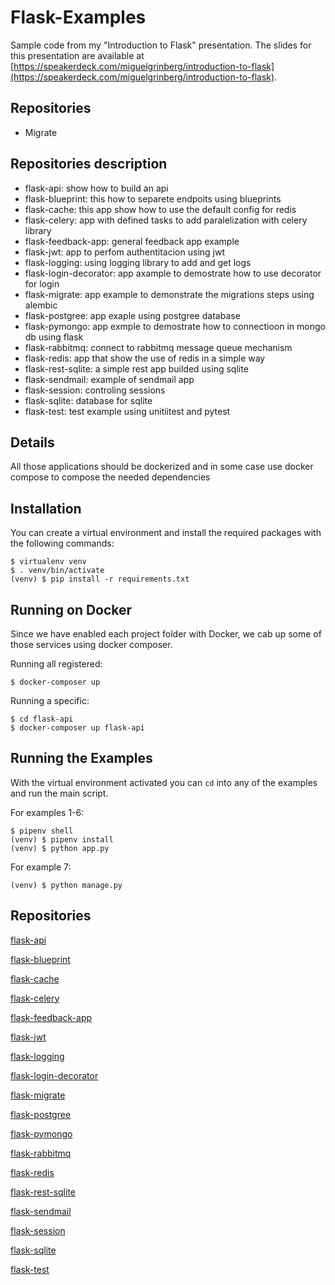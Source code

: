 Flask-Examples
===========

Sample code from my "Introduction to Flask" presentation. 
The slides for this presentation are available at [https://speakerdeck.com/miguelgrinberg/introduction-to-flask](https://speakerdeck.com/miguelgrinberg/introduction-to-flask).


Repositories
------------
- Migrate

Repositories description
------------

- flask-api: show how to build an api
- flask-blueprint: this how to separete endpoits using blueprints
- flask-cache: this app show how to use the default config for redis
- flask-celery: app with defined tasks to add paralelization with celery library
- flask-feedback-app: general feedback app example
- flask-jwt: app to perfom authentitacion using jwt
- flask-logging: using logging library to add and get logs
- flask-login-decorator: app axample to demostrate how to use decorator for login
- flask-migrate: app example to demonstrate the migrations steps using alembic
- flask-postgree: app exaple using postgree database
- flask-pymongo: app exmple to demostrate how to connectioon in mongo db using flask
- flask-rabbitmq: connect to rabbitmq message queue mechanism
- flask-redis: app that show the use of redis in a simple way
- flask-rest-sqlite: a simple rest app builded using sqlite
- flask-sendmail: example of sendmail app
- flask-session: controling sessions
- flask-sqlite: database for sqlite
- flask-test: test example using unitiitest and pytest


Details
------------

All those applications should be dockerized and in some case use docker compose to compose the needed dependencies

Installation
------------

You can create a virtual environment and install the required packages with the following commands:

    $ virtualenv venv
    $ . venv/bin/activate
    (venv) $ pip install -r requirements.txt

Running on Docker
--------------------

Since we have enabled each project folder with Docker, we cab up some of those services using docker composer.

Running all registered:

    $ docker-composer up

Running a specific:

    $ cd flask-api
    $ docker-composer up flask-api


Running the Examples
--------------------

With the virtual environment activated you can `cd` into any of the examples and run the main script.

For examples 1-6:

    $ pipenv shell
    (venv) $ pipenv install
    (venv) $ python app.py

For example 7:

    (venv) $ python manage.py


Repositories
--------------------

[flask-api](https://github.com/danielcn/flask-all/tree/master/flask-api)

[flask-blueprint](https://github.com/danielcn/flask-all/tree/master/flask-blueprint)

[flask-cache](https://github.com/danielcn/flask-all/tree/master/flask-cache)

[flask-celery](https://github.com/danielcn/flask-all/tree/master/flask-celery)

[flask-feedback-app](https://git-scm.com/book/en/v2/Git-Tools-Submodules)

[flask-jwt](https://github.com/danielcn/flask-all/tree/master/flask-jwt)

[flask-logging](https://github.com/danielcn/flask-all/tree/master/flask-logging)

[flask-login-decorator](https://github.com/danielcn/flask-all/tree/master/flask-login-decorator)

[flask-migrate](https://github.com/danielcn/flask-all/tree/master/flask-migrate)

[flask-postgree](https://git-scm.com/book/en/v2/Git-Tools-Submodules)

[flask-pymongo](https://github.com/danielcn/flask-all/tree/master/flask-pymongo)

[flask-rabbitmq](https://git-scm.com/book/en/v2/Git-Tools-Submodules)

[flask-redis](https://github.com/danielcn/flask-all/tree/master/flask-redis)

[flask-rest-sqlite](https://github.com/danielcn/flask-all/tree/master/flask-rest-sqlite)

[flask-sendmail](https://git-scm.com/book/en/v2/Git-Tools-Submodules)

[flask-session](https://github.com/danielcn/flask-all/tree/master/flask-session)

[flask-sqlite](https://github.com/danielcn/flask-all/tree/master/flask-sqlite)

[flask-test](https://github.com/danielcn/flask-all/tree/master/flask-test)
